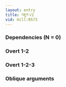 ```yaml
---
layout: entry
title: འཇུར་√2
vid: Hill:0573
---
```

### Dependencies (N = 0)


### Overt 1-2


### Overt 1-2-3


### Oblique arguments
